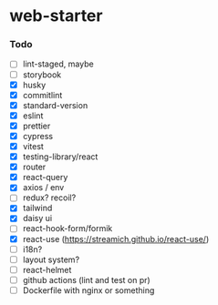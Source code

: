 # web-starter


### Todo
- [ ] lint-staged, maybe
- [ ] storybook
- [x] husky
- [x] commitlint
- [x] standard-version
- [x] eslint
- [x] prettier
- [x] cypress
- [x] vitest
- [x] testing-library/react
- [x] router
- [x] react-query
- [x] axios / env
- [ ] redux? recoil?
- [x] tailwind
- [x] daisy ui
- [ ] react-hook-form/formik
- [x] react-use (https://streamich.github.io/react-use/)
- [ ] i18n?
- [ ] layout system?
- [ ] react-helmet
- [ ] github actions (lint and test on pr)
- [ ] Dockerfile with nginx or something
